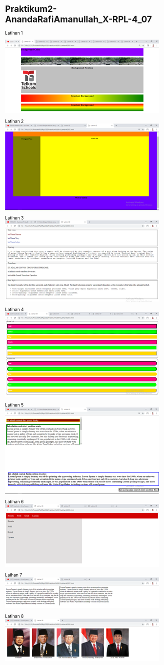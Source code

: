 # Praktikum2-AnandaRafiAmanullah_X-RPL-4_07
Latihan 1

![alttext](https://github.com/Anandarafi/Praktikum2-AnandaRafiAmanullah_X-RPL-4_07/blob/master/Latihan%2001.PNG)

Latihan 2
![alttext](https://github.com/Anandarafi/Praktikum2-AnandaRafiAmanullah_X-RPL-4_07/blob/master/Latihan%2002.PNG)

Latihan 3
![alttext](https://github.com/Anandarafi/Praktikum2-AnandaRafiAmanullah_X-RPL-4_07/blob/master/Latihan%2003.PNG)

Latihan 4
![alttext](https://github.com/Anandarafi/Praktikum2-AnandaRafiAmanullah_X-RPL-4_07/blob/master/Latihan%2004.PNG)

Latihan 5
![alttext](https://github.com/Anandarafi/Praktikum2-AnandaRafiAmanullah_X-RPL-4_07/blob/master/Latihan%2005.PNG)

Latihan 6
![alttext](https://github.com/Anandarafi/Praktikum2-AnandaRafiAmanullah_X-RPL-4_07/blob/master/Latihan%2006.PNG)

Laihan 7
![alttext](https://github.com/Anandarafi/Praktikum2-AnandaRafiAmanullah_X-RPL-4_07/blob/master/latihan%2007.PNG)

Latihan 8
![alttext](https://github.com/Anandarafi/Praktikum2-AnandaRafiAmanullah_X-RPL-4_07/blob/master/Latihan%2008.PNG)

